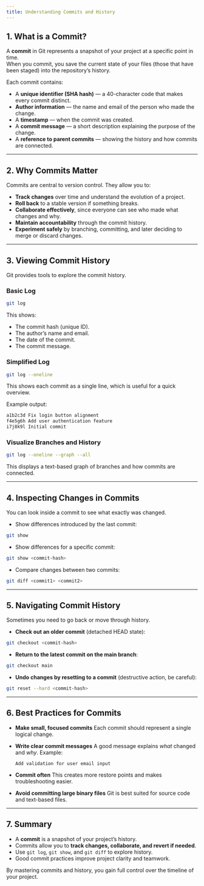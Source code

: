 ```yaml
---
title: Understanding Commits and History
---
```


## 1. What is a Commit?

A **commit** in Git represents a snapshot of your project at a specific point in time.  
When you commit, you save the current state of your files (those that have been staged) into the repository’s history.  

Each commit contains:

- A **unique identifier (SHA hash)** — a 40-character code that makes every commit distinct.
- **Author information** — the name and email of the person who made the change.
- A **timestamp** — when the commit was created.
- A **commit message** — a short description explaining the purpose of the change.
- A **reference to parent commits** — showing the history and how commits are connected.

---

## 2. Why Commits Matter

Commits are central to version control. They allow you to:

- **Track changes** over time and understand the evolution of a project.
- **Roll back** to a stable version if something breaks.
- **Collaborate effectively**, since everyone can see who made what changes and why.
- **Maintain accountability** through the commit history.
- **Experiment safely** by branching, committing, and later deciding to merge or discard changes.

---

## 3. Viewing Commit History

Git provides tools to explore the commit history.

### Basic Log

```bash
git log
````

This shows:

* The commit hash (unique ID).
* The author’s name and email.
* The date of the commit.
* The commit message.

### Simplified Log

```bash
git log --oneline
```

This shows each commit as a single line, which is useful for a quick overview.

Example output:

```bash
a1b2c3d Fix login button alignment
f4e5g6h Add user authentication feature
i7j8k9l Initial commit
```

### Visualize Branches and History

```bash
git log --oneline --graph --all
```

This displays a text-based graph of branches and how commits are connected.

---

## 4. Inspecting Changes in Commits

You can look inside a commit to see what exactly was changed.

* Show differences introduced by the last commit:

```bash
git show
```

* Show differences for a specific commit:

```bash
git show <commit-hash>
```

* Compare changes between two commits:

```bash
git diff <commit1> <commit2>
```

---

## 5. Navigating Commit History

Sometimes you need to go back or move through history.

* **Check out an older commit** (detached HEAD state):

```bash
git checkout <commit-hash>
```

* **Return to the latest commit on the main branch**:

```bash
git checkout main
```

* **Undo changes by resetting to a commit** (destructive action, be careful):

```bash
git reset --hard <commit-hash>
```

---

## 6. Best Practices for Commits

* **Make small, focused commits**
  Each commit should represent a single logical change.

* **Write clear commit messages**
  A good message explains *what* changed and *why*.
  Example:

  ```text
  Add validation for user email input
  ```

* **Commit often**
  This creates more restore points and makes troubleshooting easier.

* **Avoid committing large binary files**
  Git is best suited for source code and text-based files.

---

## 7. Summary

* A **commit** is a snapshot of your project’s history.
* Commits allow you to **track changes, collaborate, and revert if needed**.
* Use `git log`, `git show`, and `git diff` to explore history.
* Good commit practices improve project clarity and teamwork.

By mastering commits and history, you gain full control over the timeline of your project.
